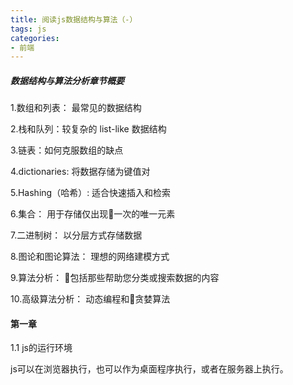 ```yaml
---
title: 阅读js数据结构与算法（-）
tags: js
categories: 
- 前端
---
```


##### 数据结构与算法分析章节概要

1.数组和列表： 最常见的数据结构

2.栈和队列：较复杂的 list-like 数据结构

3.链表：如何克服数组的缺点

<!-- more -->

4.dictionaries: 将数据存储为键值对

5.Hashing（哈希）: 适合快速插入和检索

6.集合： 用于存储仅出现一次的唯一元素

7.二进制树： 以分层方式存储数据

8.图论和图论算法： 理想的网络建模方式

9.算法分析： 包括那些帮助您分类或搜索数据的内容

10.高级算法分析： 动态编程和贪婪算法


#### 第一章

1.1 js的运行环境

js可以在浏览器执行，也可以作为桌面程序执行，或者在服务器上执行。
